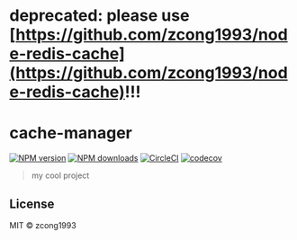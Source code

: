 # deprecated: please use [https://github.com/zcong1993/node-redis-cache](https://github.com/zcong1993/node-redis-cache)!!!
# cache-manager

[![NPM version](https://img.shields.io/npm/v/@zcong/cache-manager.svg?style=flat)](https://npmjs.com/package/@zcong/cache-manager) [![NPM downloads](https://img.shields.io/npm/dm/@zcong/cache-manager.svg?style=flat)](https://npmjs.com/package/@zcong/cache-manager) [![CircleCI](https://circleci.com/gh/zcong1993/cache-manager/tree/master.svg?style=shield)](https://circleci.com/gh/zcong1993/cache-manager/tree/master) [![codecov](https://codecov.io/gh/zcong1993/cache-manager/branch/master/graph/badge.svg)](https://codecov.io/gh/zcong1993/cache-manager)

> my cool project

## License

MIT &copy; zcong1993
